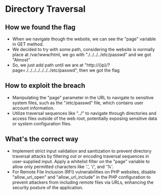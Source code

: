 # Directory Traversal
## How we found the flag
- When we navigate though the website, we can see the "page" variable in GET method.
- We decided to try with some path, considering the website is normally place at /var/www/html, we go with "./../../../etc/passwd" and we got "Almost"
- So, we just add path until we are at "http://{ip}/?page=./../../../../../../etc/passwd", then we got the flag


## How to exploit the breach
- Manipulating the "page" parameter in the URL to navigate to sensitive system files, such as the "/etc/passwd" file, which contains user account information.
- Utilize traversal sequences like "../" to navigate through directories and access files outside of the web root, potentially exposing sensitive data or system configuration files.

## What's the correct way
- Implement strict input validation and sanitization to prevent directory traversal attacks by filtering out or encoding traversal sequences in user-supplied input. Apply a whitelist filter on the "page" variable to allow only permitted characters like '.', '/', and '%'.
- For Remote File Inclusion (RFI) vulnerabilities on PHP websites, disable "allow_url_open" and "allow_url_include" in the PHP configuration to prevent attackers from including remote files via URLs, enhancing the security posture of the application.
